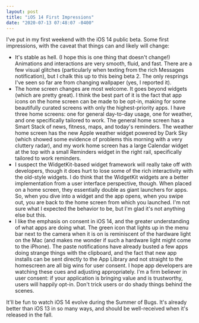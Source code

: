 ```yaml
---
layout: post
title: "iOS 14 First Impressions"
date: "2020-07-13 07:48:07 -0400"
---
```


I've put in my first weekend with the iOS 14 public beta. Some first impressions, with the caveat that things can and likely will change:

- It's stable as hell. (I hope this is one thing that doesn't change!) Animations and interactions are very smooth, fluid, and fast. There are a few visual glitches (particularly when texting from the rich Messages notification), but I chalk this up to this being beta 2. The only resprings I've seen so far are from changing wallpaper (yes, I reported it).
- The home screen changes are most welcome. It goes beyond widgets (which are pretty great). I think the best part of it is the fact that app icons on the home screen can be made to be opt-in, making for some beautifully curated screens with only the highest-priority apps. I have three home screens: one for general day-to-day usage, one for weather, and one specifically tailored to work. The general home screen has a Smart Stack of news, fitness, maps, and today's reminders. The weather home screen has the new Apple weather widget powered by Dark Sky (which showed some evidence of problems this morning with a very cluttery radar), and my work home screen has a large Calendar widget at the top with a small Reminders widget in the right rail, specifically tailored to work reminders.
- I suspect the WidgetKit-based widget framework will really take off with developers, though it does hurt to lose some of the rich interactivity with the old-style widgets. I do think that the WidgetKit widgets are a better implementation from a user interface perspective, though. When placed on a home screen, they essentially double as giant launchers for apps. So, when you dive into a widget and the app opens, when you swipe out, you are back to the home screen from which you launched. I'm not sure what I expected the behavior to be, but I'm glad it's not anything else but this.
- I like the emphasis on consent in iOS 14, and the greater understanding of what apps are doing what. The green icon that lights up in the menu bar next to the camera when it is on is reminiscent of the hardware light on the Mac (and makes me wonder if such a hardware light might come to the iPhone). The paste notifications have already busted a few apps doing strange things with the clipboard, and the fact that new app installs can be sent directly to the App Library and not straight to the homescreen are all big wins for user consent. I hope app developers are watching these cues and adjusting appropriately. I'm a firm believer in user consent: if your application is bringing value and is trustworthy, users will happily opt-in. Don't trick users or do shady things behind the scenes.

It'll be fun to watch iOS 14 evolve during the Summer of Bugs. It's already better than iOS 13 in so many ways, and should be well-received when it's released in the fall.
